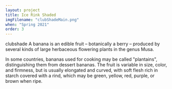 ```yaml
---
layout: project
title: Ice Rink Shaded
imgFilename: "clubShadeMain.png"
when: "Spring 2021"
order: 3
---
```

clubshade A banana is an edible fruit – botanically a berry – produced by several kinds
of large herbaceous flowering plants in the genus Musa.

In some countries, bananas used for cooking may be called "plantains",
distinguishing them from dessert bananas. The fruit is variable in size, color,
and firmness, but is usually elongated and curved, with soft flesh rich in
starch covered with a rind, which may be green, yellow, red, purple, or brown
when ripe.